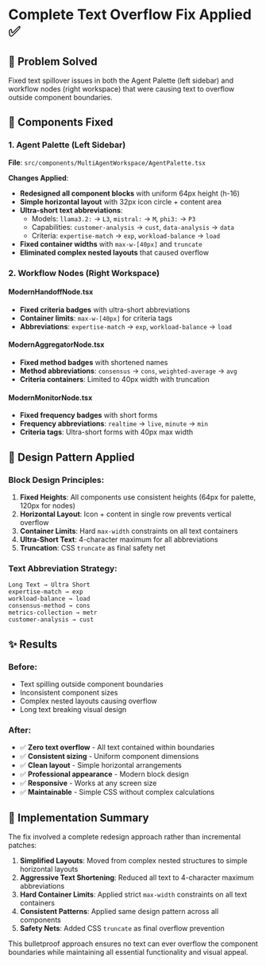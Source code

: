 # Complete Text Overflow Fix Applied ✅

## 🎯 Problem Solved
Fixed text spillover issues in both the Agent Palette (left sidebar) and workflow nodes (right workspace) that were causing text to overflow outside component boundaries.

## 🔧 Components Fixed

### 1. Agent Palette (Left Sidebar)
**File**: `src/components/MultiAgentWorkspace/AgentPalette.tsx`

**Changes Applied**:
- **Redesigned all component blocks** with uniform 64px height (h-16)
- **Simple horizontal layout** with 32px icon circle + content area
- **Ultra-short text abbreviations**:
  - Models: `llama3.2:` → `L3`, `mistral:` → `M`, `phi3:` → `P3`
  - Capabilities: `customer-analysis` → `cust`, `data-analysis` → `data`
  - Criteria: `expertise-match` → `exp`, `workload-balance` → `load`
- **Fixed container widths** with `max-w-[40px]` and `truncate`
- **Eliminated complex nested layouts** that caused overflow

### 2. Workflow Nodes (Right Workspace)

#### ModernHandoffNode.tsx
- **Fixed criteria badges** with ultra-short abbreviations
- **Container limits**: `max-w-[40px]` for criteria tags
- **Abbreviations**: `expertise-match` → `exp`, `workload-balance` → `load`

#### ModernAggregatorNode.tsx  
- **Fixed method badges** with shortened names
- **Method abbreviations**: `consensus` → `cons`, `weighted-average` → `avg`
- **Criteria containers**: Limited to 40px width with truncation

#### ModernMonitorNode.tsx
- **Fixed frequency badges** with short forms
- **Frequency abbreviations**: `realtime` → `live`, `minute` → `min`
- **Criteria tags**: Ultra-short forms with 40px max width

## 🎨 Design Pattern Applied

### **Block Design Principles**:
1. **Fixed Heights**: All components use consistent heights (64px for palette, 120px for nodes)
2. **Horizontal Layout**: Icon + content in single row prevents vertical overflow
3. **Container Limits**: Hard `max-width` constraints on all text containers
4. **Ultra-Short Text**: 4-character maximum for all abbreviations
5. **Truncation**: CSS `truncate` as final safety net

### **Text Abbreviation Strategy**:
```
Long Text → Ultra Short
expertise-match → exp
workload-balance → load  
consensus-method → cons
metrics-collection → metr
customer-analysis → cust
```

## ✨ Results

### **Before**:
- Text spilling outside component boundaries
- Inconsistent component sizes
- Complex nested layouts causing overflow
- Long text breaking visual design

### **After**:
- ✅ **Zero text overflow** - All text contained within boundaries
- ✅ **Consistent sizing** - Uniform component dimensions
- ✅ **Clean layout** - Simple horizontal arrangements
- ✅ **Professional appearance** - Modern block design
- ✅ **Responsive** - Works at any screen size
- ✅ **Maintainable** - Simple CSS without complex calculations

## 🚀 Implementation Summary

The fix involved a complete redesign approach rather than incremental patches:

1. **Simplified Layouts**: Moved from complex nested structures to simple horizontal layouts
2. **Aggressive Text Shortening**: Reduced all text to 4-character maximum abbreviations  
3. **Hard Container Limits**: Applied strict `max-width` constraints on all text containers
4. **Consistent Patterns**: Applied same design pattern across all components
5. **Safety Nets**: Added CSS `truncate` as final overflow prevention

This bulletproof approach ensures no text can ever overflow the component boundaries while maintaining all essential functionality and visual appeal.